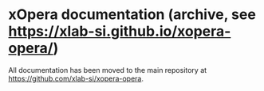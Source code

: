 # xOpera documentation (archive, see https://xlab-si.github.io/xopera-opera/)

All documentation has been moved to the main repository at https://github.com/xlab-si/xopera-opera.
